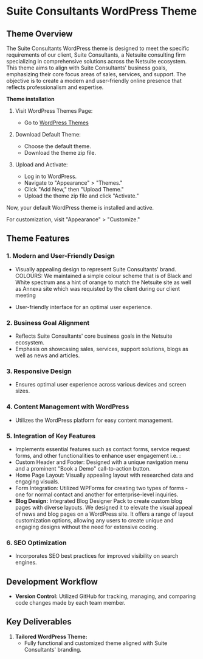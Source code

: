 # Suite Consultants WordPress Theme 

## Theme Overview

The Suite Consultants WordPress theme is designed to meet the specific requirements of our client, Suite Consultants, a Netsuite consulting firm specializing in comprehensive solutions across the Netsuite ecosystem. This theme aims to align with Suite Consultants' business goals, emphasizing their core focus areas of sales, services, and support. The objective is to create a modern and user-friendly online presence that reflects professionalism and expertise.

**Theme installation**

1. Visit WordPress Themes Page:
   - Go to [WordPress Themes](https://en-au.wordpress.org/themes/)

2. Download Default Theme:
   - Choose the default theme.
   - Download the theme zip file.

3. Upload and Activate:
   - Log in to WordPress.
   - Navigate to "Appearance" > "Themes."
   - Click "Add New," then "Upload Theme."
   - Upload the theme zip file and click "Activate."

Now, your default WordPress theme is installed and active.

For customization, visit "Appearance" > "Customize."

## Theme Features

### 1. Modern and User-Friendly Design

- Visually appealing design to represent Suite Consultants' brand.
COLOURS: We maintained a simple colour scheme that is of Black and White spectrum ans a hint of orange to match the Netsuite site as well as Annexa site which was requisted by the client during our client meeting

- User-friendly interface for an optimal user experience.

### 2. Business Goal Alignment

- Reflects Suite Consultants' core business goals in the Netsuite ecosystem.
- Emphasis on showcasing sales, services, support solutions, blogs as well as news and articles.

### 3. Responsive Design

- Ensures optimal user experience across various devices and screen sizes.

### 4. Content Management with WordPress

- Utilizes the WordPress platform for easy content management.

### 5. Integration of Key Features

- Implements essential features such as contact forms, service request forms, and other functionalities to enhance user engagement i.e. :
- Custom Header and Footer: Designed with a unique navigation menu and a prominent "Book a Demo" call-to-action button.
- Home Page Layout: Visually appealing layout with researched data and engaging visuals.
- Form Integration: Utilized WPForms for creating two types of forms - one for normal contact and another for enterprise-level inquiries. 
- **Blog Design:** Integrated Blog Designer Pack to create custom blog pages with diverse layouts. We designed it to elevate the visual appeal of news and blog pages on a WordPress site. It offers a range of layout customization options, allowing any users to create unique and engaging designs without the need for extensive coding.

### 6. SEO Optimization

- Incorporates SEO best practices for improved visibility on search engines.

## Development Workflow

- **Version Control:** Utilized GitHub for tracking, managing, and comparing code changes made by each team member.



## Key Deliverables

1. **Tailored WordPress Theme:**
   - Fully functional and customized theme aligned with Suite Consultants' branding.





